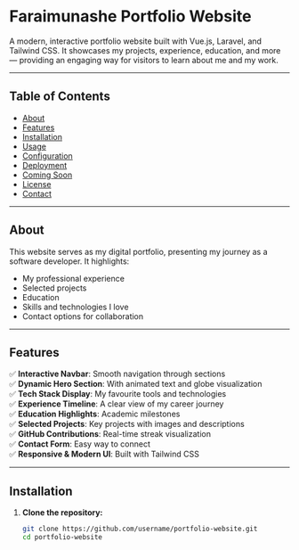 # Faraimunashe Portfolio Website

A modern, interactive portfolio website built with Vue.js, Laravel, and Tailwind CSS. It showcases my projects, experience, education, and more — providing an engaging way for visitors to learn about me and my work.

---

## Table of Contents

- [About](#about)
- [Features](#features)
- [Installation](#installation)
- [Usage](#usage)
- [Configuration](#configuration)
- [Deployment](#deployment)
- [Coming Soon](#coming-soon)
- [License](#license)
- [Contact](#contact)

---

## About

This website serves as my digital portfolio, presenting my journey as a software developer. It highlights:
- My professional experience
- Selected projects
- Education
- Skills and technologies I love
- Contact options for collaboration

---

## Features

✅ **Interactive Navbar**: Smooth navigation through sections  
✅ **Dynamic Hero Section**: With animated text and globe visualization  
✅ **Tech Stack Display**: My favourite tools and technologies  
✅ **Experience Timeline**: A clear view of my career journey  
✅ **Education Highlights**: Academic milestones  
✅ **Selected Projects**: Key projects with images and descriptions  
✅ **GitHub Contributions**: Real-time streak visualization  
✅ **Contact Form**: Easy way to connect  
✅ **Responsive & Modern UI**: Built with Tailwind CSS  

---

## Installation

1. **Clone the repository:**
   ```bash
   git clone https://github.com/username/portfolio-website.git
   cd portfolio-website
